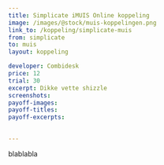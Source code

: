 ```yaml
---
title: Simplicate iMUIS Online koppeling
image: /images/@stock/muis-koppelingen.png
link_to: /koppeling/simplicate-muis
from: simplicate
to: muis
layout: koppeling

developer: Combidesk
price: 12
trial: 30
excerpt: Dikke vette shizzle
screenshots:
payoff-images:
payoff-titles:
payoff-excerpts:

 
---
```


blablabla